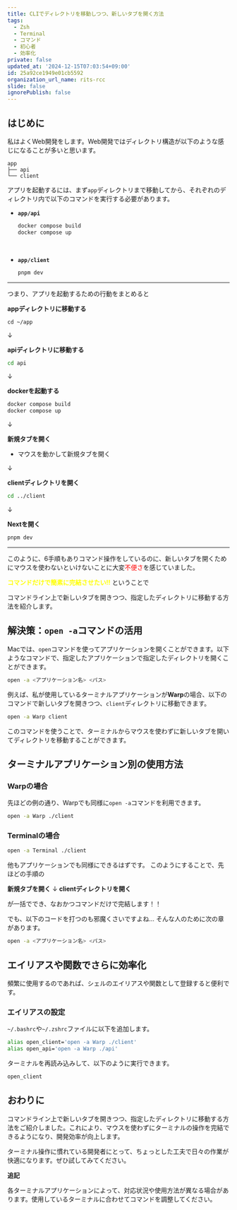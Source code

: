 ```yaml
---
title: CLIでディレクトリを移動しつつ、新しいタブを開く方法
tags:
  - Zsh
  - Terminal
  - コマンド
  - 初心者
  - 効率化
private: false
updated_at: '2024-12-15T07:03:54+09:00'
id: 25a92ce1949e01cb5592
organization_url_name: rits-rcc
slide: false
ignorePublish: false
---
```

## はじめに

私はよくWeb開発をします。Web開発ではディレクトリ構造が以下のような感じになることが多いと思います。

```
app
├── api
└── client
```

アプリを起動するには、まず`app`ディレクトリまで移動してから、それぞれのディレクトリ内で以下のコマンドを実行する必要があります。

- **`app/api`**

  ```bash
  docker compose build
  docker compose up
  ```
<br/>

- **`app/client`**

  ```bash
  pnpm dev
  ```
---
つまり、アプリを起動するための行動をまとめると

**appディレクトリに移動する**
```
cd ~/app
```
↓

**apiディレクトリに移動する**
```bash
cd api
```

↓

**dockerを起動する**

  ```bash
  docker compose build
  docker compose up
  ```
↓

**新規タブを開く**
- マウスを動かして新規タブを開く

↓

**clientディレクトリを開く**

```bash
cd ../client
```

↓

**Nextを開く**
```bash
pnpm dev
```
---
このように、6手順もありコマンド操作をしているのに、新しいタブを開くためにマウスを使わないといけないことに大変<font color="red">不便さ</font>を感じていました。

**<font color="yellow">コマンドだけで簡素に完結させたい!!</font>** ということで


コマンドライン上で新しいタブを開きつつ、指定したディレクトリに移動する方法を紹介します。

## 解決策：`open -a`コマンドの活用

Macでは、`open`コマンドを使ってアプリケーションを開くことができます。以下ようなコマンドで、指定したアプリケーションで指定したディレクトリを開くことができます。

```bash
open -a <アプリケーション名> <パス>
```

例えば、私が使用しているターミナルアプリケーションが**Warp**の場合、以下のコマンドで新しいタブを開きつつ、`client`ディレクトリに移動できます。

```bash
open -a Warp client
```

このコマンドを使うことで、ターミナルからマウスを使わずに新しいタブを開いてディレクトリを移動することができます。

## ターミナルアプリケーション別の使用方法

### Warpの場合

先ほどの例の通り、Warpでも同様に`open -a`コマンドを利用できます。

```bash
open -a Warp ./client
```

### Terminalの場合
```bash
open -a Terminal ./client
```
他もアプリケーションでも同様にできるはずです。
このようにすることで、先ほどの手順の

**新規タブを開く**
↓
**clientディレクトリを開く**

が一括ででき、なおかつコマンドだけで完結します！！

でも、以下のコードを打つのも邪魔くさいですよね...
そんな人のために次の章があります。
```bash
open -a <アプリケーション名> <パス>
```

## エイリアスや関数でさらに効率化

頻繁に使用するのであれば、シェルのエイリアスや関数として登録すると便利です。

### エイリアスの設定

`~/.bashrc`や`~/.zshrc`ファイルに以下を追加します。

```bash
alias open_client='open -a Warp ./client'
alias open_api='open -a Warp ./api'
```

ターミナルを再読み込みして、以下のように実行できます。

```bash
open_client
```


## おわりに

コマンドライン上で新しいタブを開きつつ、指定したディレクトリに移動する方法をご紹介しました。これにより、マウスを使わずにターミナルの操作を完結できるようになり、開発効率が向上します。

ターミナル操作に慣れている開発者にとって、ちょっとした工夫で日々の作業が快適になります。ぜひ試してみてください。


**追記**

各ターミナルアプリケーションによって、対応状況や使用方法が異なる場合があります。使用しているターミナルに合わせてコマンドを調整してください。
